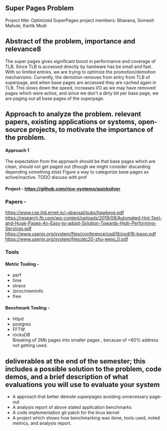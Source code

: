 ## Super Pages Problem
Project title: Optimized SuperPages 
project members: Bhavana, Somesh Mahule, Kartik Modi
## Abstract of the problem, importance and relevance8
The super pages gives significant boost in performance and coverage of TLB. Since TLB is accessed directly by hardware
has be small and fast. With so limited entries, we are trying to optimize the promotion/demotion mechanisms. 
Currently, the demotion removes from entry from TLB of superpage, and when base pages are accessed they are cached again in TLB.
This slows down the speed, increases I/O as we may have removed pages which were active, and since we don't a dirty bit per base page, we are paging out all base pages of the superpage.   

## Approach to analyze the problem. relevant papers, existing applications or systems, open-source projects, to motivate the importance of the problem.
#### Approach 1
The expectation from the approach should be that base pages which are clean, 
should not get paged out (though we might consider discarding depending something else)
Figure a way to categorize base pages as active/inactive. TODO discuss with prof
#### Project - https://github.com/rice-systems/quicksilver

### Papers - 
https://www.cse.iitd.ernet.in/~sbansal/pubs/hawkeye.pdf
https://research.fb.com/wp-content/uploads/2019/09/Automated-Hot-Text-and-Huge-Pages-An-Easy-to-adopt-Solution-Towards-High-Performing-Services.pdf
https://www.usenix.org/system/files/conference/osdi16/osdi16-kwon.pdf
https://www.usenix.org/system/files/atc20-zhu-weixi_0.pdf

### Tools
#### Metric Tooling -    
* perf
* time
* strace
* /proc/meminfo
* free
#### Benchmark Tooling - 
* httpd
* postgres
* FFTW
* rocksDB  
Breaking of 2Mb pages into smaller pages , because of >60% address not getting used.

## deliverables at the end of the semester; this includes a possible solution to the problem, code demos, and a brief description of what evaluations you will use to evaluate your system
* A approach that better demote superpages avoiding unnecessary page-out
* A analysis report of above stated application benchmarks
* A code implementation git patch for the linux kernel 
* A project which shows how benchmarking was done, tools used, noted metrics, and analysis report. 